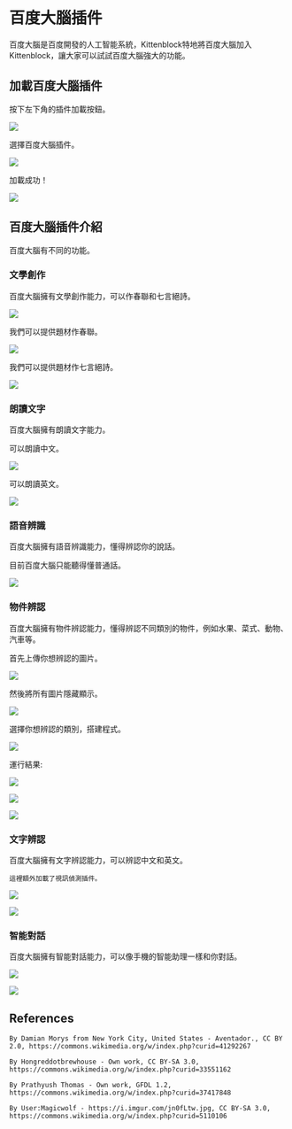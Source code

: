 # 百度大腦插件

百度大腦是百度開發的人工智能系統，Kittenblock特地將百度大腦加入Kittenblock，讓大家可以試試百度大腦強大的功能。

## 加載百度大腦插件

按下左下角的插件加載按鈕。

![](../images/add.png)

選擇百度大腦插件。

![](../images/baidu1.png)

加載成功！

![](../images/baidu2.png)

## 百度大腦插件介紹

百度大腦有不同的功能。

### 文學創作

百度大腦擁有文學創作能力，可以作春聯和七言絕詩。

![](../images/baidu3.png)

我們可以提供題材作春聯。

![](../images/baidu4.png)

我們可以提供題材作七言絕詩。

![](../images/baidu5.png)

### 朗讀文字

百度大腦擁有朗讀文字能力。

可以朗讀中文。

![](../images/baidu13.png)

可以朗讀英文。

![](../images/baidu14.png)

### 語音辨識

百度大腦擁有語音辨識能力，懂得辨認你的說話。

目前百度大腦只能聽得懂普通話。

![](../images/baidu15.png)

### 物件辨認

百度大腦擁有物件辨認能力，懂得辨認不同類別的物件，例如水果、菜式、動物、汽車等。

首先上傳你想辨認的圖片。

![](../images/baidu7.png)

然後將所有圖片隱藏顯示。

![](../images/baidu8.png)

選擇你想辨認的類別，搭建程式。

![](../images/baidu9.png)

運行結果:

![](../images/baidu10.png)

![](../images/baidu11.png)

![](../images/baidu12.png)

### 文字辨認

百度大腦擁有文字辨認能力，可以辨認中文和英文。

    這裡額外加載了視訊偵測插件。

![](../images/baidu16.png)

![](../images/baidu17.png)

### 智能對話

百度大腦擁有智能對話能力，可以像手機的智能助理一樣和你對話。

![](../images/baidu18.png)

![](../images/baidu19.png)

## References

    By Damian Morys from New York City, United States - Aventador., CC BY 2.0, https://commons.wikimedia.org/w/index.php?curid=41292267

    By Hongreddotbrewhouse - Own work, CC BY-SA 3.0, https://commons.wikimedia.org/w/index.php?curid=33551162

    By Prathyush Thomas - Own work, GFDL 1.2, https://commons.wikimedia.org/w/index.php?curid=37417848
    
    By User:Magicwolf - https://i.imgur.com/jn0fLtw.jpg, CC BY-SA 3.0, https://commons.wikimedia.org/w/index.php?curid=5110106